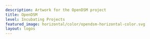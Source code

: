 ```yaml
---
description: Artwork for the OpenDSM project
title: OpenDSM
level: Incubating Projects
featured_image: horizontal/color/opendsm-horizontal-color.svg
layout: logos
---
```

